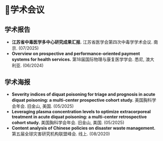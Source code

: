 # 📢学术会议

## 学术报告
- **江苏省中毒医学多中心研究成果汇报.** 江苏省医学会第四次中毒学学术会议. 南京. (07/2025)
- **Overview on prospective and performance-oriented payment systems for health services.** 第18届国际物理与康复医学学会. 悉尼, 澳大利亚. (06/2024)

## 学术海报
- **Severity indices of diquat poisoning for triage and prognosis in acute diquat poisoning: a multi-center prospective cohort study.** 美国胸科学会年会. 旧金山, 美国. (05/2025)
- **Leveraging plasma concentration levels to optimize extracorporeal treatment in acute diquat poisoning: a multi-center retrospective cohort study.** 美国胸科学会年会. 旧金山, 美国. (05/2025)
- **Content analysis of Chinese policies on disaster waste management.** 第五届全球灾害研究机构联盟峰会. 线上. (08/2020) 